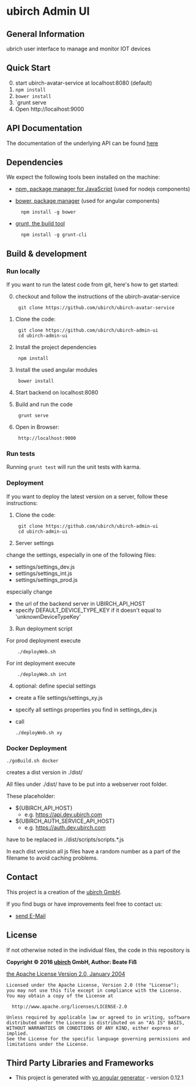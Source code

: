 # ubirch Admin UI

## General Information

ubrich user interface to manage and monitor IOT devices

## Quick Start

0. start ubirch-avatar-service at localhost:8080 (default)
1. `npm install`
2. `bower install`
3. `grunt serve
4. Open http://localhost:9000

## API Documentation

The documentation of the underlying API can be found [here](http://developer.ubirch.com/docs/api)

## Dependencies

We expect the following tools been installed on the machine:

* [npm, package manager for JavaScript](https://www.npmjs.com) (used for nodejs components)

* [bower, package manager](http://gruntjs.com) (used for angular components)
  
        npm install -g bower

* [grunt, the build tool](http://gruntjs.com)

        npm install -g grunt-cli

## Build & development

### Run locally

If you want to run the latest code from git, here's how to get started:

0. checkout and follow the instructions of the ubirch-avatar-service

        git clone https://github.com/ubirch/ubirch-avatar-service

1. Clone the code:

        git clone https://github.com/ubirch/ubirch-admin-ui
        cd ubirch-admin-ui

2. Install the project dependencies

        npm install

3. Install the used angular modules

        bower install

4. Start backend on localhost:8080

5. Build and run the code

        grunt serve

6. Open in Browser:

        http://localhost:9000

### Run tests

Running `grunt test` will run the unit tests with karma.

### Deployment

If you want to deploy the latest version on a server, follow these instructions:

1. Clone the code:

        git clone https://github.com/ubirch/ubirch-admin-ui
        cd ubirch-admin-ui

2. Server settings

  change the settings, especially in one of the following files:
   
  *  settings/settings_dev.js
  *  settings/settings_int.js
  *  settings/settings_prod.js
  
  especially change 
  
  * the url of the backend server in UBIRCH_API_HOST
  * specify DEFAULT_DEVICE_TYPE_KEY if it doesn't equal to 'unknownDeviceTypeKey'
  
3. Run deployment script

For prod deployment execute

        ./deployWeb.sh

For int deployment execute

        ./deployWeb.sh int

4. optional: define special settings
  
  * create a file settings/settings_xy.js
  * specify all settings properties you find in settings_dev.js
  * call

        ./deployWeb.sh xy

### Docker Deployment

```
./goBuild.sh docker
```

creates a dist version in ./dist/

All files under ./dist/ have to be put into a webserver root folder.

These placeholder: 

* ${UBIRCH_API_HOST}
  * e.g. https://api.dev.ubirch.com
* ${UBIRCH_AUTH_SERVICE_API_HOST}
  * e.g. https://auth.dev.ubirch.com

have to be replaced in ./dist/scripts/scripts.*.js

In each dist version all js files have a random number as a part of the filename to avoid caching problems. 

## Contact

This project is a creation of the [ubirch GmbH](http://www.ubirch.com).

If you find bugs or have improvements feel free to contact us:

* [send E-Mail](mailto:release@ubirch.com)

## License

If not otherwise noted in the individual files, the code in this repository is

__Copyright &copy; 2016 [ubirch](http://ubirch.com) GmbH, Author: Beate Fiß__

[the Apache License Version 2.0, January 2004](LICENSE)
```
Licensed under the Apache License, Version 2.0 (the "License");
you may not use this file except in compliance with the License.
You may obtain a copy of the License at

  http://www.apache.org/licenses/LICENSE-2.0

Unless required by applicable law or agreed to in writing, software
distributed under the License is distributed on an "AS IS" BASIS,
WITHOUT WARRANTIES OR CONDITIONS OF ANY KIND, either express or implied.
See the License for the specific language governing permissions and
limitations under the License.
```

## Third Party Libraries and Frameworks

* This project is generated with [yo angular generator](https://github.com/yeoman/generator-angular) - version 0.12.1
